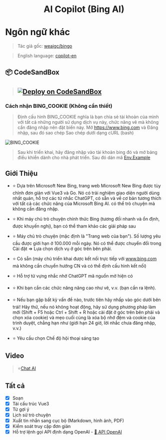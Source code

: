 <h1 align="center">AI Copilot (Bing AI)</h1>

# Ngôn ngữ khác
> Tác giả gốc: [weaigc/bingo](https://github.com/weaigc/bingo)

> English language: [copilot-en](https://github.com/chokiproai/copilot-en)

## 📦 CodeSandBox
> ## [![Deploy on CodeSandBox](https://codesandbox.io/static/img/play-codesandbox.svg)](https://codesandbox.io/p/devbox/github/chokiproai/copilot-vn/master)

### Cách nhận BING_COOKIE (Không cần thiết)

> Định cấu hình BING_COOKIE nghĩa là bạn chia sẻ tài khoản của mình với tất cả những người sử dụng dịch vụ này, chức năng vẽ mà không cần đăng nhập nên đặt biến này. Mở https://www.bing.com và Đăng nhập, sau đó sao chép Sao chép dưới dạng cURL (bash)

![BING_COOKIE](https://github-production-user-asset-6210df.s3.amazonaws.com/128912789/283979541-9ddecd5c-4fd4-41e8-b699-dbb185242757.png)

> Sau khi triển khai, hãy đăng nhập vào tài khoản bing đó và mở bảng điều khiển dành cho nhà phát triển. Sau đó dán mã <a href="/.env.example">Env.Example</a>

## Giới Thiệu
- ⭐ Dựa trên Microsoft New Bing, trang web Microsoft New Bing được tùy chỉnh đơn giản với Vue3 và Go. Nó có trải nghiệm giao diện người dùng nhất quán, hỗ trợ các từ nhắc ChatGPT, có sẵn và về cơ bản tương thích với tất cả các chức năng của Microsoft Bing AI. có thể trò chuyện mà không cần đăng nhập.

- ⭐ Khi máy chủ trò chuyện chính thức Bing (tương đối nhanh và ổn định, được khuyến nghị), bạn có thể tham khảo các giải pháp sau

- ⭐ Máy chủ trò chuyện (mặc định là "Trang web của bạn"). Số lượng yêu cầu được giới hạn ở 100.000 mỗi ngày. Nó có thể được chuyển đổi trong Cài đặt => Lựa chọn dịch vụ ở góc trên bên phải.

- ⭐ Có sẵn (máy chủ triển khai được kết nối trực tiếp với www.bing.com mà không cần chuyển hướng CN và có thể định cấu hình kết nối)

- ⭐ Hỗ trợ từ vựng nhắc nhở ChatGPT mã nguồn mở hiện có

- ⭐ Khi bạn cần các chức năng nâng cao như vẽ, v.v. (bạn cần ra lệnh).

- ⭐ Nếu bạn gặp bất kỳ vấn đề nào, trước tiên hãy nhấp vào góc dưới bên trái! Hãy thử, nếu nó không hoạt động, hãy sử dụng phương pháp làm mới (Shift + F5 hoặc Ctrl + Shift + R hoặc cài đặt ở góc trên bên phải và chọn xóa cookie) và mẹo cuối cùng là xóa bộ nhớ đệm và cookie của trình duyệt, chẳng hạn như (giới hạn 24 giờ, lời nhắc chưa đăng nhập, v.v.)

- ⭐ Yêu cầu chọn Chế độ hội thoại sáng tạo

## Video

>⭐[Chat AI](https://onedrive.live.com/embed?resid=750758803F9E18F7%21169&authkey=!AGg5_c6ntyVBk0s)

## Tất cả

- [x] Soạn
- [x] Tái cấu trúc Vue3
- [x] Từ gợi ý
- [x] Lịch sử trò chuyện
- [x] Xuất tin nhắn sang cục bộ (Markdown, hình ảnh, PDF)
- [x] Kiểm soát truy cập đơn giản
- [x] Hỗ trợ lệnh gọi API định dạng OpenAI - [🤔 API OpenAI](https://github.com/chokiproai/copilot-vn/blob/master/API.md)